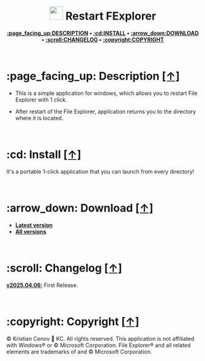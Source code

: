 <h1 align="center"><img src="https://raw.githubusercontent.com/kcenow/restart-fexplorer/main/icon.ico" width="35px" height="35px"> Restart FExplorer</h1>
<p align="center"><b><a href="#page_facing_up-description-">:page_facing_up:DESCRIPTION</a> • <a href="#cd-install-">:cd:INSTALL</a> • <a href="#arrow_down-download-">:arrow_down:DOWNLOAD</a> • <a href="#scroll-changelog-">:scroll:CHANGELOG</a> • <a href="#copyright-copyright-">:copyright:COPYRIGHT</a></b></p>

<br />

<h1>:page_facing_up: Description <a href="#-restart-fexplorer" title="Go to Navigation">[↑]</a></h1>

* This is a simple application for windows, which allows you to restart File Explorer with 1 click.

* After restart of the File Explorer, application returns you to the directory where it is located.

<br />

<h1>:cd: Install <a href="#-restart-fexplorer" title="Go to Navigation">[↑]</a></h1>

It's a portable 1-click application that you can launch from every directory!

<br />

<h1>:arrow_down: Download <a href="#-restart-fexplorer" title="Go to Navigation">[↑]</a></h1>

* <b>[Latest version](https://github.com/kcenow/restart-fexplorer/releases/tag/v2025.04.06 "Latest version")</b>
* <b>[All versions](https://github.com/kcenow/restart-fexplorer/releases "All versions")</b>

<br />

<h1>:scroll: Changelog <a href="#-restart-fexplorer" title="Go to Navigation">[↑]</a></h1>

<b>[v2025.04.06:](https://github.com/kcenow/restart-fexplorer/releases/tag/v2025.04.06 "Latest version")</b>	First Release.

<br />

<h1>:copyright: Copyright <a href="#-restart-fexplorer" title="Go to Navigation">[↑]</a></h1>
© Kristian Cenov &#128640; KC. All rights reserved. This application is not affiliated with Windows® or © Microsoft Corporation. File Explorer® and all related elements are trademarks of and © Microsoft Corporation.
